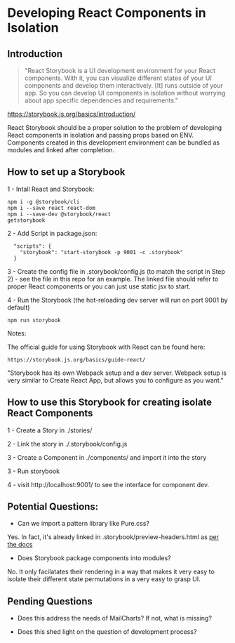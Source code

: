 # Developing React Components in Isolation

## Introduction

> "React Storybook is a UI development environment for your React components. With it, you can visualize different states of your UI components and develop them interactively. [It] runs outside of your app. So you can develop UI components in isolation without worrying about app specific dependencies and requirements."

https://storybook.js.org/basics/introduction/

React Storybook should be a proper solution to the problem of developing React components in isolation and passing props based on ENV. Components created in this development environment can be bundled as modules and linked after completion.

## How to set up a Storybook

1 - Intall React and Storybook:

```
npm i -g @storybook/cli
npm i --save react react-dom
npm i --save-dev @storybook/react
getstorybook
```

2 - Add Script in package.json:

```
  "scripts": {
    "storybook": "start-storybook -p 9001 -c .storybook"
  }
```

3 - Create the config file in .storybook/config.js (to match the script in Step 2) - see the file in this repo for an example. The linked file should refer to proper React components or you can just use static jsx to start.

4 - Run the Storybook (the hot-reloading dev server will run on port 9001 by default)

```
npm run storybook
```

Notes: 

The official guide for using Storybook with React can be found here:
```
https://storybook.js.org/basics/guide-react/ 
```

"Storybook has its own Webpack setup and a dev server. Webpack setup is very similar to Create React App, but allows you to configure as you want."

## How to use this Storybook for creating isolate React Components

1 - Create a Story in ./stories/

2 - Link the story in ./.storybook/config.js

3 - Create a Component in ./components/ and import it into the story

3 - Run storybook

4 - visit http://localhost:9001/ to see the interface for component dev.

## Potential Questions:

- Can we import a pattern library like Pure.css? 

Yes. In fact, it's already linked in .storybook/preview-headers.html as [per the docs](https://storybook.js.org/configurations/add-custom-head-tags/)

- Does Storybook package components into modules? 

No. It only facilatates their rendering in a way that makes it very easy to isolate their different state permutations in a very easy to grasp UI.

## Pending Questions

- Does this address the needs of MailCharts? If not, what is missing?

- Does this shed light on the question of development process?
